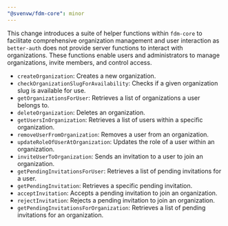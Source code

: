 ```yaml
---
"@svenvw/fdm-core": minor
---
```


This change introduces a suite of helper functions within `fdm-core` to facilitate comprehensive organization management and user interaction as `better-auth` does not provide server functions to interact with organizations. These functions enable users and administrators to manage organizations, invite members, and control access.

*   `createOrganization`: Creates a new organization.
*   `checkOrganizationSlugForAvailability`: Checks if a given organization slug is available for use.
*   `getOrganizationsForUser`: Retrieves a list of organizations a user belongs to.
*   `deleteOrganization`: Deletes an organization.
*   `getUsersInOrganization`: Retrieves a list of users within a specific organization.
*   `removeUserFromOrganization`: Removes a user from an organization.
*   `updateRoleOfUserAtOrganization`: Updates the role of a user within an organization.
*   `inviteUserToOrganization`: Sends an invitation to a user to join an organization.
*   `getPendingInvitationsForUser`: Retrieves a list of pending invitations for a user.
*   `getPendingInvitation`: Retrieves a specific pending invitation.
*   `acceptInvitation`: Accepts a pending invitation to join an organization.
*   `rejectInvitation`: Rejects a pending invitation to join an organization.
*   `getPendingInvitationsForOrganization`: Retrieves a list of pending invitations for an organization.
